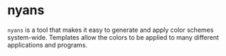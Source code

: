 # nyans

`nyans` is a tool that makes it easy to generate and apply color schemes system-wide.
Templates allow the colors to be applied to many different applications and programs.
